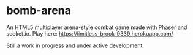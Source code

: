 # bomb-arena
An HTML5 multiplayer arena-style combat game made with Phaser and socket.io. Play here: https://limitless-brook-9339.herokuapp.com/

Still a work in progress and under active development.
